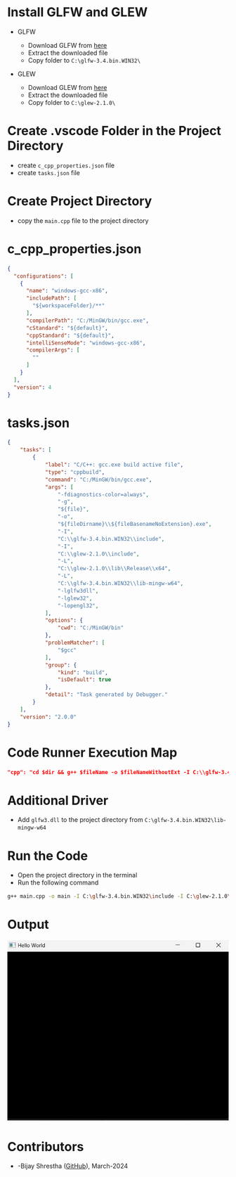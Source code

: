 
# Install GLFW and GLEW

+ GLFW
  + Download GLFW from [here](https://www.glfw.org/download.html)
  + Extract the downloaded file
  + Copy folder to `C:\glfw-3.4.bin.WIN32\`

+ GLEW
  + Download GLEW from [here](http://glew.sourceforge.net/)
  + Extract the downloaded file
  + Copy folder to `C:\glew-2.1.0\`


# Create .vscode Folder in the Project Directory
- create `c_cpp_properties.json` file
- create `tasks.json` file

# Create Project Directory
+ copy the `main.cpp` file to the project directory


# c_cpp_properties.json


```json
{
  "configurations": [
    {
      "name": "windows-gcc-x86",
      "includePath": [
        "${workspaceFolder}/**"
      ],
      "compilerPath": "C:/MinGW/bin/gcc.exe",
      "cStandard": "${default}",
      "cppStandard": "${default}",
      "intelliSenseMode": "windows-gcc-x86",
      "compilerArgs": [
        ""
      ]
    }
  ],
  "version": 4
}
```

# tasks.json

```json
{
    "tasks": [
        {
            "label": "C/C++: gcc.exe build active file",
            "type": "cppbuild",
            "command": "C:/MinGW/bin/gcc.exe",
            "args": [
                "-fdiagnostics-color=always",
                "-g",
                "${file}",
                "-o",
                "${fileDirname}\\${fileBasenameNoExtension}.exe",
                "-I",
                "C:\\glfw-3.4.bin.WIN32\\include",
                "-I",
                "C:\\glew-2.1.0\\include",
                "-L",
                "C:\\glew-2.1.0\\lib\\Release\\x64",
                "-L",
                "C:\\glfw-3.4.bin.WIN32\\lib-mingw-w64",
                "-lglfw3dll",
                "-lglew32",
                "-lopengl32",
            ],
            "options": {
                "cwd": "C:/MinGW/bin"
            },
            "problemMatcher": [
                "$gcc"
            ],
            "group": {
                "kind": "build",
                "isDefault": true
            },
            "detail": "Task generated by Debugger."
        }
    ],
    "version": "2.0.0"
}
```


# Code Runner Execution Map

```json
"cpp": "cd $dir && g++ $fileName -o $fileNameWithoutExt -I C:\\glfw-3.4.bin.WIN32\\include -I C:\\glew-2.1.0\\include -L C:\\glew-2.1.0\\lib\\Release\\x64 -L C:\\glfw-3.4.bin.WIN32\\lib-mingw-w64 -lglfw3dll -lglew32 -lopengl32 && ./$fileNameWithoutExt",
````




# Additional Driver

+ Add `glfw3.dll` to the project directory from `C:\glfw-3.4.bin.WIN32\lib-mingw-w64`


# Run the Code



- Open the project directory in the terminal
- Run the following command
```bash
g++ main.cpp -o main -I C:\glfw-3.4.bin.WIN32\include -I C:\glew-2.1.0\include -L C:\glew-2.1.0\lib\Release\x64 -L C:\glfw-3.4.bin.WIN32\lib-mingw-w64 -lglfw3dll -lglew32 -lopengl32 && ./main
```

# Output
![alt output](image.png)

# Contributors
- -Bijay Shrestha ([GitHub](https://github.com/Bijay-Shre-stha)), March-2024
